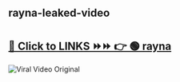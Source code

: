 
 ## rayna-leaked-video 

# <h2><a href="https://clipsfans.com/rayna&ref=git">🔗 Click to LINKS ⏩⏩ 👉 🟢 rayna </a></h2>

<a href="https://clipsfans.com/rayna&ref=git" rel="nofollow" data-target="animated-image.originalLink"><img src="https://i.ibb.co.com/xMMVF88/686577567.gif" alt="Viral Video Original" style="max-width: 100%; display: inline-block;" data-target="animated-image.originalImage"></a>
